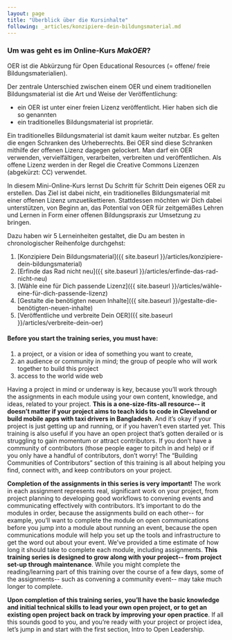 ```yaml
---
layout: page
title: "Überblick über die Kursinhalte"
following: _articles/konzipiere-dein-bildungsmaterial.md
---
```


### Um was geht es im Online-Kurs *MakOER*?

OER ist die Abkürzung für Open Educational Resources (= offene/ freie Bildungsmaterialien).

Der zentrale Unterschied zwischen einem OER und einem traditionellen Bildungsmaterial ist die Art und Weise der Veröffentlichung:
* ein OER ist unter einer freien Lizenz veröffentlicht. Hier haben sich die so genannten 
* ein traditionelles Bildungsmaterial ist proprietär. 

Ein traditionelles Bildungsmaterial ist damit kaum weiter nutzbar. Es gelten die engen Schranken des Urheberrechts.  Bei OER sind diese Schranken mithilfe der offenen Lizenz dagegen gelockert. Man darf ein OER verwenden, vervielfältigen, verarbeiten, verbreiten und veröffentlichen. Als offene Lizenz werden in der Regel die Creative Commons Lizenzen (abgekürzt: CC) verwendet.

In diesem Mini-Online-Kurs lernst Du Schritt für Schritt Dein eigenes OER zu erstellen. Das Ziel ist dabei nicht, ein traditionelles Bildungsmaterial mit einer offenen Lizenz umzuetikettieren. Stattdessen möchten wir Dich dabei unterstützen, von Beginn an, das Potential von OER für zeitgemäßes Lehren und Lernen in Form einer offenen Bildungspraxis zur Umsetzung zu bringen.

Dazu haben wir 5 Lerneinheiten gestaltet, die Du am besten in chronologischer Reihenfolge durchgehst:

1. [Konzipiere Dein Bildungsmaterial]({{ site.baseurl }}/articles/konzipiere-dein-bildungsmaterial)
2. [Erfinde das Rad nicht neu]({{ site.baseurl }}/articles/erfinde-das-rad-nicht-neu)
3. [Wähle eine für Dich passende Lizenz]({{ site.baseurl }}/articles/wähle-eine-für-dich-passende-lizenz)
4. [Gestalte die benötigten neuen Inhalte]({{ site.baseurl }}/gestalte-die-benötigten-neuen-inhalte)
5. [Veröffentliche und verbreite Dein OER]({{ site.baseurl }}/articles/verbreite-dein-oer)

#### Before you start the training series, you must have:

1. a project, or a vision or idea of something you want to create,
2. an audience or community in mind; the group of people who will work together to build this project
3. access to the world wide web

Having a project in mind or underway is key, because you’ll work through the assignments in each module using your own content, knowledge, and ideas, related to your project. **This is a one-size-fits-all resource-- it doesn’t matter if your project aims to teach kids to code in Cleveland or build mobile apps with taxi drivers in Bangladesh**. And it’s okay if your project is just getting up and running, or if you haven’t even started yet. This training is also useful if you have an open project that’s gotten derailed or is struggling to gain momentum or attract contributors. If you don’t have a community of contributors (those people eager to pitch in and help) or if you only have a handful of contributors, don’t worry! The “Building Communities of Contributors” section of this training is all about helping you find, connect with, and keep contributors on your project.

**Completion of the assignments in this series is very important!** The work in each assignment represents real, significant work on your project, from project planning to developing good workflows to convening events and communicating effectively with contributors. It’s important to do the modules in order, because the assignments build on each other-- for example, you’ll want to complete the module on open communications before you jump into a module about running an event, because the open communications module will help you set up the tools and infrastructure to get the word out about your event. We’ve provided a time estimate of how long it should take to complete each module, including assignments. **This training series is designed to grow along with your project-- from project set-up through maintenance**. While you might complete the reading/learning part of this training over the course of a few days, some of the assignments-- such as convening a community event-- may take much longer to complete.

**Upon completion of this training series, you’ll have the basic knowledge and initial technical skills to lead your own open project, or to get an existing open project back on track by improving your open practice**.  If all this sounds good to you, and you’re ready with your project or project idea, let’s jump in and start with the first section, Intro to Open Leadership.
